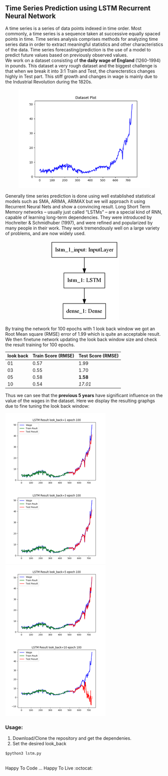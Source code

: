 ## Time Series Prediction using LSTM Recurrent Neural Network

A time series is a series of data points indexed in time order. Most commonly, a time series is a sequence taken at successive equally spaced points in time. Time series analysis comprises methods for analyzing time series data in order to extract meaningful statistics and other characteristics of the data. Time series forecasting/prediction is the use of a model to predict future values based on previously observed values. <br>
We work on a dataset consisting of <b> the daily wage of England </b> (1260-1994) in pounds. This dataset a very rough dataset and the biggest challenge is that when we break it into 3:1 Train and Test, the charecterstics changes highly in Test part. This stiff growth and changes in wage is mainly due to the Industrial Revolution during the 1820s.<br>

<p align="center"> <img width=420 src="https://github.com/Subarno/TimeSeriesPredictionLSTM/blob/master/img/data_plot.png"> </p>

Generally time series prediction is done using well established statistical models such as SMA, ARIMA, ARIMAX but we will approach it using Recurrent Neural Nets and show a convincing result. Long Short Term Memory networks – usually just called “LSTMs” – are a special kind of RNN, capable of learning long-term dependencies. They were introduced by Hochreiter & Schmidhuber (1997), and were refined and popularized by many people in their work. They work tremendously well on a large variety of problems, and are now widely used. 
<p align="center"> 
<img  src="https://github.com/Subarno/TimeSeriesPredictionLSTM/blob/master/img/model_lstm.png"> 
</p>
By traing the network for 100 epochs with 1 look back window we got an Root Mean square (RMSE) error of 1.99 which is quite an acceptable result. We then finetune network updating the look back window size and check the result training for 100 epochs. 

| __look back__ | __Train Score (RMSE)__ | __Test Score (RMSE)__ |
|---------------|------------------------|-----------------------|
| 01 | 0.57 | 1.99 |
| 03 | 0.55 | 1.70 |
| 05 | 0.58 | **1.58** |
| 10 | 0.54 | *17.01* |

Thus we can see that the **previous 5 years** have significant influence on the value of the wages in the dataset.
Here we display the resulting graphgs due to fine tuning the look back window:

<img  align = "left" width="320" src="https://github.com/Subarno/TimeSeriesPredictionLSTM/blob/master/img/result_plot_lstm_1.png"> 
<img  width="320" src="https://github.com/Subarno/TimeSeriesPredictionLSTM/blob/master/img/result_plot_lstm_3.png">
<img  align = "left" width="320" src="https://github.com/Subarno/TimeSeriesPredictionLSTM/blob/master/img/result_plot_lstm_5.png">
<img  width="320" src="https://github.com/Subarno/TimeSeriesPredictionLSTM/blob/master/img/result_plot_lstm_10.png">

### Usage:
1. Download/Clone the repository and get the dependenies.
2. Set the desired look_back
```
$python3 lstm.py
```

<br>
 Happy To Code ... Happy To Live :octocat:
